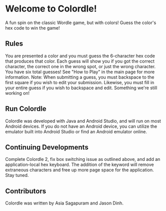 # **Welcome to Colordle!**
A fun spin on the classic Wordle game, but with colors! Guess the color's hex code to win the game!

## Rules
You are presented a color and you must guess the 6-character hex code that produces that color.
Each guess will show you if you got the correct character, the correct one in the wrong spot, or just the wrong character.
You have six total guesses!
See "How to Play" in the main page for more information.
Note: When submitting a guess, you must backspace to the first square if you wish to edit your submission.
      Likewise, you must fill in your entire guess if you wish to backspace and edit.
      Something we're still working on!

## Run Colordle
Colordle was developed with Java and Android Studio, and will run on most Android devices. If you do not have an Android device, you can utilize 
the emulator built into Android Studio or find an Android emulator online.

## Continuing Developments
Complete Colordle 2, fix box switching issue as outlined above, and add an application-local hex keyboard. The addition of the keyword will remove
extraneous characters and free up more page space for the application. Stay tuned.

## Contributors
Colordle was written by Asia Sagapuram and Jason Dinh.

